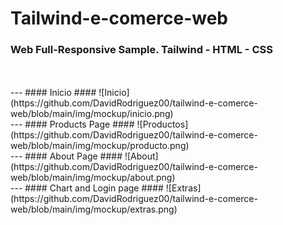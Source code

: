 # Tailwind-e-comerce-web
### Web Full-Responsive Sample. Tailwind - HTML - CSS
<br>
<br>
---
#### Inicio
#### ![Inicio](https://github.com/DavidRodriguez00/tailwind-e-comerce-web/blob/main/img/mockup/inicio.png)
<br>
---
#### Products Page
#### ![Productos](https://github.com/DavidRodriguez00/tailwind-e-comerce-web/blob/main/img/mockup/producto.png)
<br>
---
#### About Page
#### ![About](https://github.com/DavidRodriguez00/tailwind-e-comerce-web/blob/main/img/mockup/about.png)
<br>
---
#### Chart and Login page
#### ![Extras](https://github.com/DavidRodriguez00/tailwind-e-comerce-web/blob/main/img/mockup/extras.png)
